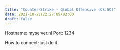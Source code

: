 ```yaml
---
title: "Counter-Strike - Global Offensive (CS:GO)"
date: 2021-10-21T22:27:09+02:00
draft: false
---
```


Hostname: myserver.nl
Port: 1234

How to connect: just do it.


